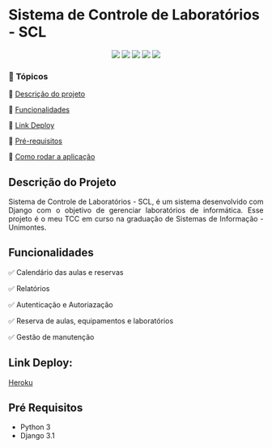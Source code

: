 <h1>Sistema de Controle de Laboratórios - SCL</h1>

<p align="center">
  <img src="https://img.shields.io/static/v1?label=python&message=3.9.x&color=3776AB&style=for-the-badge&logo=PYTHON"/>
  <img src="https://img.shields.io/static/v1?label=Heroku&message=deploy&color=430098&style=for-the-badge&logo=heroku"/>
  <img src="http://img.shields.io/static/v1?label=License&message=MIT&color=green&style=for-the-badge"/>
  <img src="http://img.shields.io/static/v1?label=Django&message=3.1.1&color=092E20&style=for-the-badge&logo=Django"/>
  <img src="http://img.shields.io/static/v1?label=STATUS&message=Concluido&color=green&style=for-the-badge"/>
</p>


### :checkered_flag: Tópicos 

:pushpin: [Descrição do projeto](#descrição-do-projeto)

:pushpin: [Funcionalidades](#funcionalidades)

:pushpin: [Link Deploy](#link-deploy)

:pushpin: [Pré-requisitos](#pré-requisitos)

:pushpin: [Como rodar a aplicação](#como-rodar-a-aplicação)

## Descrição do Projeto
<p align="justify">
  Sistema de Controle de Laboratórios - SCL, é um sistema desenvolvido com Django com o objetivo de gerenciar laboratórios de informática. Esse projeto é o meu TCC em curso na graduação de Sistemas de Informação - Unimontes.
</p>

## Funcionalidades
:white_check_mark: Calendário das aulas e reservas

:white_check_mark: Relatórios

:white_check_mark: Autenticação e Autoriazação

:white_check_mark: Reserva de aulas, equipamentos e laboratórios

:white_check_mark: Gestão de manutenção

## Link Deploy:
[Heroku](https://labs-control-system-im.herokuapp.com/)

## Pré Requisitos
* Python 3
* Django 3.1
